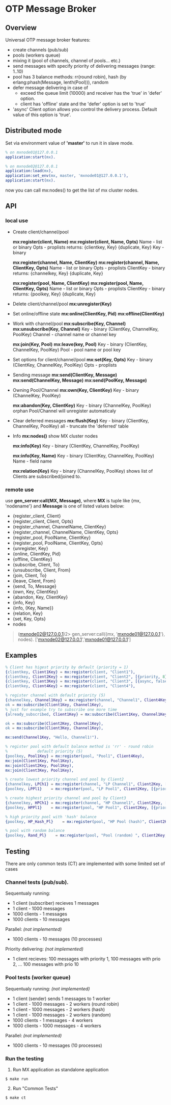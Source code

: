 # OTP Message Broker

## Overview

Universal OTP message broker features:
* create channels (pub/sub)
* pools (workers queue)
* mixing it (pool of channels, channel of pools... etc.)
* send messages with specify priority of delivering messages (range: 1..10)
* pool has 3 balance methods: rr(round robin), hash (by erlang:phash(Message, lenth(Pool))), random
* defer message delivering in case of
    - exceed the queue limit (10000) and receiver has the 'true' in 'defer' option.
    - client has 'offline' state and the 'defer' option is set to 'true'
* 'async' Client option allows you control the delivery process. Default value of this option is 'true'.

## Distributed mode

Set via environment value of **'master'** to run it in slave mode.
```erlang
% on mxnode01@127.0.0.1
application:start(mx).
```
```erlang
% on mxnode02@127.0.0.1
application:load(mx),
application:set_env(mx, master, 'mxnode01@127.0.0.1'),
application:start(mx).
```

now you can call mx:nodes() to get the list of mx cluster nodes.

## API

### local use

* Create client/channel/pool

    **mx:register(client, Name)**
    **mx:register(client, Name, Opts)**
    Name - list or binary
    Opts - proplists
    returns: {clientkey, Key}
                   {duplicate, Key}
            Key - binary

    **mx:register(channel, Name, ClientKey)**
    **mx:register(channel, Name, ClientKey, Opts)**
          Name - list or binary
          Opts - proplists
          ClientKey - binary
          returns: {channelkey, Key}
                   {duplicate, Key}

    **mx:register(pool, Name, ClientKey)**
    **mx:register(pool, Name, ClientKey, Opts)**
          Name - list or binary
          Opts - proplists
          ClientKey - binary
          returns: {poolkey, Key}
                   {duplicate, Key}

* Delete client/channel/pool
    **mx:unregister(Key)**

* Set online/offline state
    **mx:online(ClientKey, Pid)**
    **mx:offline(ClientKey)**

* Work with channel/pool
    **mx:subscribe(Key, Channel)**
    **mx:unsubscribe(Key, Channel)**
          Key - binary (ClientKey, ChannelKey, PoolKey)
          Channel - channel name or channel key

    **mx:join(Key, Pool)**
    **mx:leave(key, Pool)**
          Key - binary (ClientKey, ChannelKey, PoolKey)
          Pool - pool name or pool key

* Set options for client/channel/pool
    **mx:set(Key, Opts)**
          Key - binary (ClientKey, ChannelKey, PoolKey)
          Opts - proplists

* Sending message
  **mx:send(ClientKey, Message)**
  **mx:send(ChannelKey, Message)**
  **mx:send(PoolKey, Message)**

* Owning Pool/Channel
  **mx:own(Key, ClientKey)**
          Key - binary (ChannelKey, PoolKey)

  **mx:abandon(Key, ClientKey)**
          Key - binary (ChannelKey, PoolKey)
          orphan Pool/Channel will unregister automaticaly

* Clear deferred messages
    **mx:flush(Key)**
        Key - binary (ClientKey, ChannelKey, PoolKey)
        all - truncate the 'deferred' table

* Info
    **mx:nodes()**
        show MX cluster nodes

    **mx:info(Key)**
          Key - binary (ClientKey, ChannelKey, PoolKey)

    **mx:info(Key, Name)**
          Key - binary (ClientKey, ChannelKey, PoolKey)
          Name - field name

    **mx:relation(Key)**
          Key - binary (ChannelKey, PoolKey)
          shows list of Clients are subscribed/joined to.


### remote use

use **gen_server:call(MX, Message)**, where
**MX** is tuple like {mx, 'nodename'} and **Message** is one of listed values below:
- {register_client, Client}
- {register_client, Client, Opts}
- {register_channel, ChannelName, ClientKey}
- {register_channel, ChannelName, ClientKey, Opts}
- {register_pool, PoolName, ClientKey}
- {register_pool, PoolName, ClientKey, Opts}
- {unregister, Key}
- {online, ClientKey, Pid}
- {offline, ClientKey}
- {subscribe, Client, To}
- {unsubscribe, Client, From}
- {join, Client, To}
- {leave, Client, From}
- {send, To, Message}
- {own, Key, ClientKey}
- {abandon, Key, ClientKey}
- {info, Key}
- {info, {Key, Name}}
- {relation, Key}
- {set, Key, Opts}
- nodes

> (mxnode02@127.0.0.1)2> gen_server:call({mx, 'mxnode01@127.0.0.1'}, nodes).
['mxnode02@127.0.0.1','mxnode01@127.0.0.1']


## Examples

```erlang
% Client has higest priority by default (priority = 1)
{clientkey, Client1Key} = mx:register(client, "Client1"),
{clientkey, Client2Key} = mx:register(client, "Client2", [{priority, 8}]),
{clientkey, Client3Key} = mx:register(client, "Client3", [{async, false}, {defer, true}]),
{clientkey, Client4Key} = mx:register(client, "Client4"),

% register channel with default priority (5)
{channelkey, Channel1Key} = mx:register(channel, "Channel1", Client4Key),
ok = mx:subscribe(Client1Key, Channel1Key),
% just for example try to subscribe one more time
{already_subscribed, Client1Key} = mx:subscribe(Client1Key, Channel1Key),

ok = mx:subscribe(Client2Key, Channel1Key),
ok = mx:subscribe(Client3Key, Channel1Key),

mx:send(Channel1Key, "Hello, Channel1!").

% register pool with default balance method is 'rr' - round robin
%             default priority (5)
{poolkey, Pool1Key} = mx:register(pool, "Pool1", Client4Key),
mx:join(Client1Key, Pool1Key),
mx:join(Client2Key, Pool1Key),
mx:join(Client3Key, Pool1Key),

% create lowest priority channel and pool by Client2
{channelkey, LPCh1} = mx:register(channel, "LP Channel1", Client2Key, [{priority, 10}]),
{poolkey, LPPl1}    = mx:register(pool, "LP Pool1", Client2Key, [{priority, 10}]),

% create highest priority channel and pool by Client3
{channelkey, HPCh1} = mx:register(channel, "HP Channel1", Client2Key, [{priority, 1}]),
{poolkey, HPPl1}    = mx:register(pool, "HP Pool1", Client2Key, [{priority, 1}]),

% high priority pool with 'hash' balance
{poolkey, HP_Hash_Pl}    = mx:register(pool, "HP Pool (hash)", Client2Key, [{priority, 1}, {balance, hash}]),

% pool with random balance
{poolkey, Rand_Pl}    = mx:register(pool, "Pool (random) ", Client2Key, [balance, hash}]),

```

## Testing

There are only common tests (CT) are implemented with some limited set of cases

### Channel tests (pub/sub).

Sequentualy running:

  * 1 client (subscriber) recieves 1 messages
  * 1 client - 1000 messages
  * 1000 clients - 1 messages
  * 1000 clients - 10 messages

Parallel: _(not implemented)_
  * 1000 clients - 10 messages (10 processes)

Priority delivering: _(not implemented)_
   * 1 client recieves: 
    100 messages with priority 1, 
    100 messages with prio 2,
    ...
    100 messages with prio 10
    

### Pool tests (worker queue)

Sequentualy running: _(not implemented)_

  * 1 client (sender) sends 1 messages to 1 worker
  * 1 client - 1000 messages - 2 workers (round robin)
  * 1 client - 1000 messages - 2 workers (hash)
  * 1 client - 1000 messages - 2 workers (random)
  * 1000 clients - 1 messages - 4 workers
  * 1000 clients - 1000 messages - 4 workers

Parallel: _(not implemented)_
  * 1000 clients - 10 messages (10 processes)

### Run the testing
1. Run MX application as standalone application

```shell
$ make run
```

2. Run "Common Tests"

```shell
$ make ct
```



